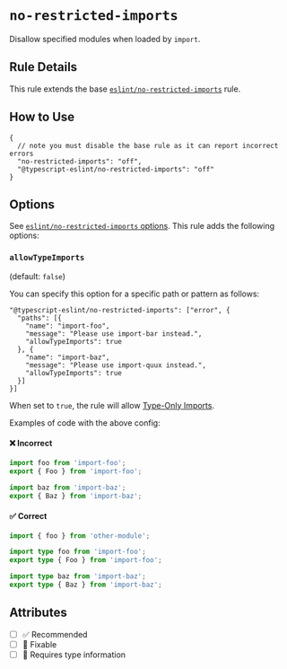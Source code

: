 # `no-restricted-imports`

Disallow specified modules when loaded by `import`.

## Rule Details

This rule extends the base [`eslint/no-restricted-imports`](https://eslint.org/docs/rules/no-restricted-imports) rule.

## How to Use

```jsonc
{
  // note you must disable the base rule as it can report incorrect errors
  "no-restricted-imports": "off",
  "@typescript-eslint/no-restricted-imports": "off"
}
```

## Options

See [`eslint/no-restricted-imports` options](https://eslint.org/docs/rules/no-restricted-imports#options).
This rule adds the following options:

### `allowTypeImports`

(default: `false`)

You can specify this option for a specific path or pattern as follows:

```jsonc
"@typescript-eslint/no-restricted-imports": ["error", {
  "paths": [{
    "name": "import-foo",
    "message": "Please use import-bar instead.",
    "allowTypeImports": true
  }, {
    "name": "import-baz",
    "message": "Please use import-quux instead.",
    "allowTypeImports": true
  }]
}]
```

When set to `true`, the rule will allow [Type-Only Imports](https://www.typescriptlang.org/docs/handbook/release-notes/typescript-3-8.html#type-only-imports-and-export).

Examples of code with the above config:

<!--tabs-->

#### ❌ Incorrect

```ts
import foo from 'import-foo';
export { Foo } from 'import-foo';

import baz from 'import-baz';
export { Baz } from 'import-baz';
```

#### ✅ Correct

```ts
import { foo } from 'other-module';

import type foo from 'import-foo';
export type { Foo } from 'import-foo';

import type baz from 'import-baz';
export type { Baz } from 'import-baz';
```

## Attributes

- [ ] ✅ Recommended
- [ ] 🔧 Fixable
- [ ] 💭 Requires type information
